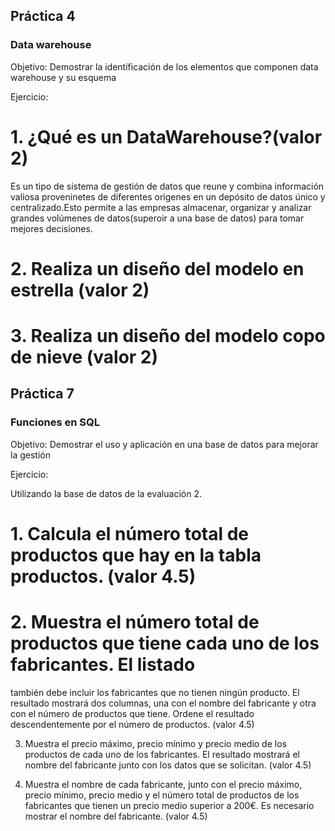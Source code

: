 
## Práctica 4
### Data warehouse

Objetivo: Demostrar la identificación de los elementos que componen data warehouse y
su esquema

Ejercicio:


# 1. ¿Qué es un DataWarehouse?(valor 2)

Es un tipo de sistema de gestión de datos que reune y combina información valiosa proveninetes de diferentes origenes en un depósito de datos único y centralizado.Esto permite a las empresas almacenar, organizar y analizar grandes volúmenes de datos(superoir a una base de datos) para tomar mejores decisiones.



# 2. Realiza un diseño del modelo en estrella (valor 2)





# 3. Realiza un diseño del modelo copo de nieve (valor 2)








## Práctica 7
### Funciones en SQL
Objetivo: Demostrar el uso y aplicación en una base de datos para mejorar la gestión

Ejercicio:

Utilizando la base de datos de la evaluación 2.


# 1. Calcula el número total de productos que hay en la tabla productos. (valor 4.5)



# 2. Muestra el número total de productos que tiene cada uno de los fabricantes. El listado
también debe incluir los fabricantes que no tienen ningún producto. El resultado
mostrará dos columnas, una con el nombre del fabricante y otra con el número de
productos que tiene. Ordene el resultado descendentemente por el número de
productos. (valor 4.5)

3. Muestra el precio máximo, precio mínimo y precio medio de los productos de cada
uno de los fabricantes. El resultado mostrará el nombre del fabricante junto con los
datos que se solicitan. (valor 4.5)

4. Muestra el nombre de cada fabricante, junto con el precio máximo, precio mínimo,
precio medio y el número total de productos de los fabricantes que tienen un precio
medio superior a 200€. Es necesario mostrar el nombre del fabricante. (valor 4.5)


